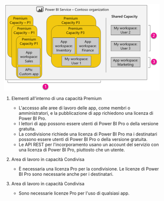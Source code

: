 ![](media/powerbi-premium-illustration/premium-chart.png "Illustrazione di Power BI Premium")

1. Elementi all'interno di una capacità Premium
   
   * L'accesso alle aree di lavoro delle app, come membri o amministratori, e la pubblicazione di app richiedono una licenza di Power BI Pro.
   * I lettori di app possono essere utenti di Power BI Pro o della versione gratuita.
   * La condivisione richiede una licenza di Power BI Pro ma i destinatari possono essere utenti di Power BI Pro o della versione gratuita.
   * Le API REST per l'incorporamento usano un account del servizio con una licenza di Power BI Pro, piuttosto che un utente.
2. Area di lavoro in capacità Condivisa
   
   * È necessaria una licenza Pro per la condivisione. Le licenze di Power BI Pro sono necessarie anche per i destinatari.
3. Area di lavoro in capacità Condivisa
   
   * Sono necessarie licenze Pro per l'uso di qualsiasi app.


